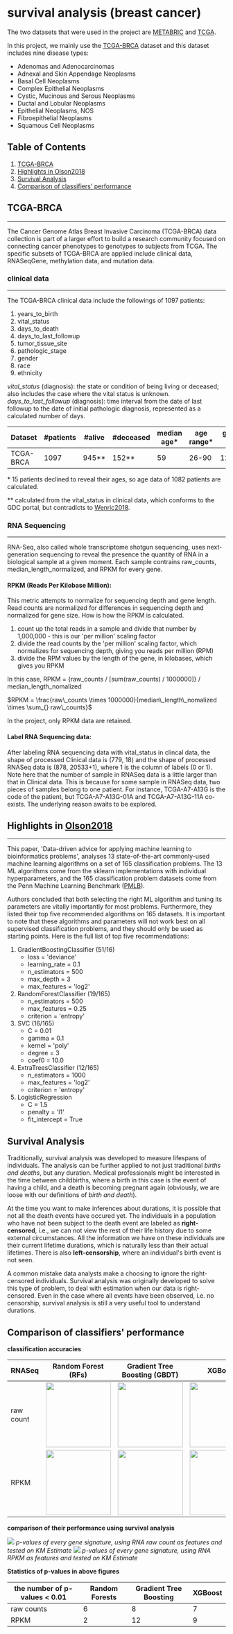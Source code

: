 # survival analysis (breast cancer)

The two datasets that were used in the project are [METABRIC](http://www.cbioportal.org/) and [TCGA](https://portal.gdc.cancer.gov/).


In this project, we mainly use the [TCGA-BRCA](https://portal.gdc.cancer.gov/projects/TCGA-BRCA) dataset and this dataset includes nine disease types:
* Adenomas and Adenocarcinomas
* Adnexal and Skin Appendage Neoplasms
* Basal Cell Neoplasms
* Complex Epithelial Neoplasms
* Cystic, Mucinous and Serous Neoplasms
* Ductal and Lobular Neoplasms
* Epithelial Neoplasms, NOS
* Fibroepithelial Neoplasms
* Squamous Cell Neoplasms


## Table of Contents
1. [TCGA-BRCA](#TCGA-BRCA)
2. [Highlights in Olson2018](#Highlights%20in%20Olson2018)
3. [Survival Analysis](#Survival%20Analysis)
4. [Comparison of classifiers' performance](#Comparison%20of%20classifiers'%20performance)



## TCGA-BRCA
---
The Cancer Genome Atlas Breast Invasive Carcinoma (TCGA-BRCA) data collection is part of a larger effort to build a research community focused on connecting cancer phenotypes to genotypes to subjects from TCGA. The specific subsets of TCGA-BRCA are applied include clinical data, RNASeqGene, methylation data, and mutation data.

### clinical data
---
The TCGA-BRCA clinical data include the followings of 1097 patients:
1. years_to_birth
2. vital_status
3. days_to_death
4. days_to_last_followup
5. tumor_tissue_site
6. pathologic_stage
7. gender
8. race
9. ethnicity 

*vital_status* (diagnosis): the state or condition of being living or deceased; also includes the case where the vital status is unknown.
*days_to_last_followup* (diagnosis): time interval from the date of last followup to the date of initial pathologic diagnosis, represented as a calculated number of days.

| Dataset | #patients | #alive | #deceased | median age* | age range* | gender (M:F) |
| ----- | ----- | ----- | ----- | ----- | ----- | ----- |
| TCGA-BRCA | 1097 | 945** | 152** | 59 | 26-90 | 12:1085 |

\* 15 patients declined to reveal their ages, so age data of 1082 patients are calculated.

\*\* calculated from the vital_status in clinical data, which conforms to the GDC portal, but contradicts to [Wenric2018](https://www.frontiersin.org/articles/10.3389/fgene.2018.00297/full). 

### RNA Sequencing
---
RNA-Seq, also called whole transcriptome shotgun sequencing, uses next-generation sequencing to reveal the presence the quantity of RNA in a biological sample at a given moment. Each sample contrains raw_counts, median_length_normalized, and RPKM for every gene.

#### RPKM (Reads Per Kilobase Million):

This metric attempts to normalize for sequencing depth and gene length. Read counts are normalized for differences in sequencing depth and normalized for gene size. How is how the RPKM is calculated.
1. count up the total reads in a sample and divide that number by 1,000,000 - this is our 'per million' scaling factor
2. divide the read counts by the 'per million' scaling factor, which normalizes for sequencing depth, giving you reads per million (RPM)
3. divide the RPM values by the length of the gene, in kilobases, which gives you RPKM

In this case, 
RPKM = {raw_counts / [sum(raw_counts) / 1000000]} / median_length_nomalized

$RPKM = \frac{raw\_counts \times 1000000}{median\_length\_nomalized \times \sum_{} raw\_counts}$

In the project, only RPKM data are retained. 

#### Label RNA Sequencing data:

After labeling RNA sequencing data with vital_status in clincal data, the shape of processed Clinical data is (779, 18) and the shape of processed RNASeq data is (878, 20533+1), where 1 is the column of labels (0 or 1). Note here that the number of sample in RNASeq data is a little larger than that in Clinical data. This is because for some sample in RNASeq data, two pieces of samples belong to one patient. For instance, TCGA-A7-A13G is the code of the patient, but TCGA-A7-A13G-01A and TCGA-A7-A13G-11A co-exists. The underlying reason awaits to be explored.



## Highlights in [Olson2018](https://psb.stanford.edu/psb-online/proceedings/psb18/olson.pdf)
---
This paper, 'Data-driven advice for applying machine learning to bioinformatics problems', analyses 13 state-of-the-art commonly-used machine learning algorithms on a set of 165 classification problems. The 13 ML algorithms come from the sklearn implementations with individual hyperparameters, and the 165 classification problem datasets come from the Penn Machine Learning Benchmark ([PMLB](https://github.com/EpistasisLab/penn-ml-benchmarks)). 

Authors concluded that both selecting the right ML algorithm and tuning its parameters are vitally importantly for most problems. Furthermore, they listed their top five recommended algorithms on 165 datasets. It is important to note that these algorithms and parameters will not work best on all supervised classification problems, and they should only be used as starting points. Here is the full list of top five recommendations:

1. GradientBoostingClassifier (51/16)
   * loss = 'deviance'
   * learning_rate = 0.1
   * n_estimators = 500
   * max_depth = 3
   * max_features = 'log2'
2. RandomForestClassifier (19/165)
   * n_estimators = 500
   * max_features = 0.25
   * criterion = 'entropy'
3. SVC (16/165)
   * C = 0.01
   * gamma = 0.1
   * kernel = 'poly'
   * degree = 3
   * coef0 = 10.0
4. ExtraTreesClassifier (12/165)
   * n_estimators = 1000
   * max_features = 'log2'
   * criterion = 'entropy'
5. LogisticRegression
   * C = 1.5
   * penalty = 'l1'
   * fit_intercept = True

## Survival Analysis 

Traditionally, survival analysis was developed to measure lifespans of individuals. The analysis can be further applied to not just traditional _births and deaths_, but any duration. Medical professionals might be interested in the time between childbirths, where a birth in this case is the event of having a child, and a death is becoming pregnant again (obviously, we are loose with our definitions of _birth and death_). 

At the time you want to make inferences about durations, it is possible that not all the death events have occured yet. The individuals in a population who have not been subject to the death event are labeled as __right-censored__, i.e., we can not view the rest of their life history due to some external circumstances. All the information we have on these individuals are their current lifetime durations, which is naturally less than their actual lifetimes. There is also __left-censorship__, where an individual's birth event is not seen.

A common mistake data analysts make a choosing to ignore the right-censored individuals. Survival analysis was originally developed to solve this type of problem, to deal with estimation when our data is right-censored. Even in the case where all events have been observed, i.e. no censorship, survival analysis is still a very useful tool to understand durations.

## Comparison of classifiers' performance 

**classification accuracies**

| RNASeq | Random Forest (RFs) | Gradient Tree Boosting (GBDT) | XGBoost |
| --- | --- | --- | --- |
| raw count | <img src="https://github.com/ZihengZZH/survival-analysis/blob/master/results/curve_random_forest.png" width=150> | <img src="https://github.com/ZihengZZH/survival-analysis/blob/master/results/curve_gradient_boost.png" width=150> | <img src="https://github.com/ZihengZZH/survival-analysis/blob/master/results/curve_xgboost.png" width=150> |
| RPKM | <img src="https://github.com/ZihengZZH/survival-analysis/blob/master/results_RPKM/curve_random_forest.png" width=150> | <img src="https://github.com/ZihengZZH/survival-analysis/blob/master/results_RPKM/curve_gradient_boost.png" width=150> | <img src="https://github.com/ZihengZZH/survival-analysis/blob/master/results_RPKM/curve_xgboost.png" width=150> |


**comparison of their performance using survival analysis**

![](https://github.com/ZihengZZH/survival-analysis/blob/master/results/p_values.png)
*p-values of every gene signature, using RNA raw count as features and tested on KM Estimate*
![](https://github.com/ZihengZZH/survival-analysis/blob/master/results_RPKM/p_values.png)
*p-values of every gene signature, using RNA RPKM as features and tested on KM Estimate*



**Statistics of p-values in above figures**

| the number of p-values < 0.01 | Random Forests | Gradient Tree Boosting | XGBoost |
| -- | -- | -- | -- |
| raw counts | 6 | 8 | 7 |
| RPKM | 2 | 12 | 9 |

